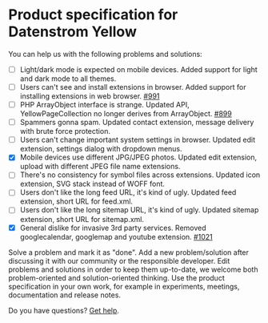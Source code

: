 # Product specification for Datenstrom Yellow

You can help us with the following problems and solutions:

- [ ] Light/dark mode is expected on mobile devices. Added support for light and dark mode to all themes.                      
- [ ] Users can't see and install extensions in browser. Added support for installing extensions in web browser. [#991](https://github.com/datenstrom/community/discussions/991)
- [ ] PHP ArrayObject interface is strange. Updated API, YellowPageCollection no longer derives from ArrayObject. [#899](https://github.com/datenstrom/community/discussions/899)
- [ ] Spammers gonna spam. Updated contact extension, message delivery with brute force protection.  
- [ ] Users can't change important system settings in browser. Updated edit extension, settings dialog with dropdown menus.
- [x] Mobile devices use different JPG/JPEG photos. Updated edit extension, upload with different JPEG file name extensions.
- [ ] There's no consistency for symbol files across extensions. Updated icon extension, SVG stack instead of WOFF font.                   
- [ ] Users don't like the long feed URL, it's kind of ugly. Updated feed extension, short URL for feed.xml.                       
- [ ] Users don't like the long sitemap URL, it's kind of ugly. Updated sitemap extension, short URL for sitemap.xml.                 
- [x] General dislike for invasive 3rd party services. Removed googlecalendar, googlemap and youtube extension. [#1021](https://github.com/datenstrom/community/discussions/1021)

Solve a problem and mark it as "done". Add a new problem/solution after discussing it with our community or the responsible developer. Edit problems and solutions in order to keep them up-to-date, we welcome both problem-oriented and solution-oriented thinking. Use the product specification in your own work, for example in experiments, meetings, documentation and release notes.

Do you have questions? [Get help](https://datenstrom.se/yellow/help/).
